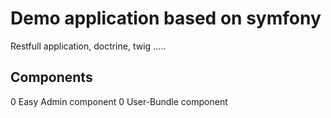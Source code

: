 Demo application based on symfony
====

Restfull application, doctrine, twig .....

Components 
-------
0 Easy Admin component
0 User-Bundle component
